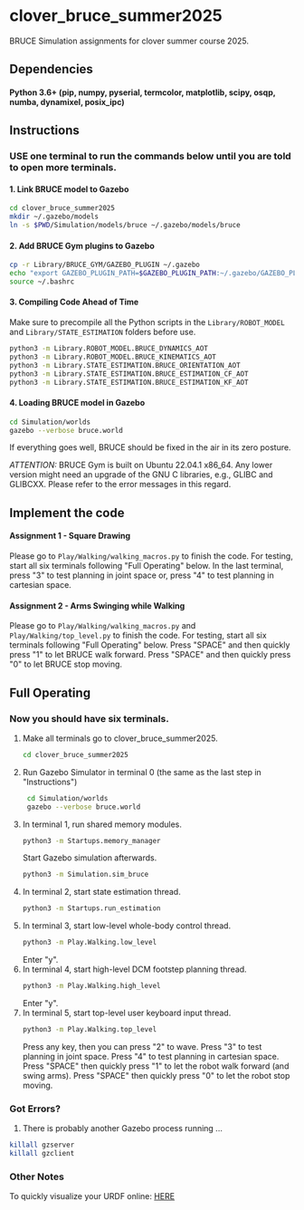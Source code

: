 # clover_bruce_summer2025

BRUCE Simulation assignments for clover summer course 2025.

## Dependencies

#### Python 3.6+ (pip, numpy, pyserial, termcolor, matplotlib, scipy, osqp, numba, dynamixel, posix_ipc)

## Instructions

### USE one terminal to run the commands below until you are told to open more terminals.
#### 1. Link BRUCE model to Gazebo
```bash
cd clover_bruce_summer2025
mkdir ~/.gazebo/models
ln -s $PWD/Simulation/models/bruce ~/.gazebo/models/bruce
```

#### 2. Add BRUCE Gym plugins to Gazebo
```bash
cp -r Library/BRUCE_GYM/GAZEBO_PLUGIN ~/.gazebo
echo "export GAZEBO_PLUGIN_PATH=$GAZEBO_PLUGIN_PATH:~/.gazebo/GAZEBO_PLUGIN"  >>  ~/.bashrc
source ~/.bashrc
```

#### 3. Compiling Code Ahead of Time
Make sure to precompile all the Python scripts in the ``Library/ROBOT_MODEL`` and ``Library/STATE_ESTIMATION`` folders before use. 
```bash
python3 -m Library.ROBOT_MODEL.BRUCE_DYNAMICS_AOT
python3 -m Library.ROBOT_MODEL.BRUCE_KINEMATICS_AOT
python3 -m Library.STATE_ESTIMATION.BRUCE_ORIENTATION_AOT
python3 -m Library.STATE_ESTIMATION.BRUCE_ESTIMATION_CF_AOT
python3 -m Library.STATE_ESTIMATION.BRUCE_ESTIMATION_KF_AOT
```

#### 4. Loading BRUCE model in Gazebo
```bash
cd Simulation/worlds
gazebo --verbose bruce.world
```
If everything goes well, BRUCE should be fixed in the air in its zero posture.

_ATTENTION:_
BRUCE Gym is built on Ubuntu 22.04.1 x86_64. Any lower version might need an upgrade of the GNU C libraries, e.g., GLIBC and GLIBCXX. Please refer to the error messages in this regard.

## Implement the code
#### Assignment 1 - Square Drawing
Please go to ``Play/Walking/walking_macros.py`` to finish the code.
For testing, start all six terminals following "Full Operating" below. In the last terminal, press "3" to test planning in joint space or, press "4" to test planning in cartesian space.
#### Assignment 2 - Arms Swinging while Walking
Please go to ``Play/Walking/walking_macros.py`` and ``Play/Walking/top_level.py`` to finish the code. For testing, start all six terminals following "Full Operating" below. Press "SPACE" and then quickly press "1" to let BRUCE walk forward. Press "SPACE" and then quickly press "0" to let BRUCE stop moving.


## Full Operating
### Now you should have six terminals.

1. Make all terminals go to clover_bruce_summer2025.
    ```bash
   cd clover_bruce_summer2025
    ```
2. Run Gazebo Simulator in terminal 0 (the same as the last step in "Instructions")
   ```bash
    cd Simulation/worlds
    gazebo --verbose bruce.world
    ```
3. In terminal 1, run shared memory modules.
    ```bash
    python3 -m Startups.memory_manager
    ```
    Start Gazebo simulation afterwards.
    ```bash
    python3 -m Simulation.sim_bruce
    ```
4. In terminal 2, start state estimation thread.
    ```bash
    python3 -m Startups.run_estimation
    ```
5. In terminal 3, start low-level whole-body control thread.
    ```bash
    python3 -m Play.Walking.low_level
    ```
    Enter "y".
6. In terminal 4, start high-level DCM footstep planning thread.
    ```bash
    python3 -m Play.Walking.high_level
    ```
    Enter "y".
7. In terminal 5, start top-level user keyboard input thread.
    ```bash
    python3 -m Play.Walking.top_level
    ```
    Press any key, then you can press "2" to wave. Press "3" to test planning in joint space. Press "4" to test planning in cartesian space. Press "SPACE" then quickly press "1" to let the robot walk forward (and swing arms). Press "SPACE" then quickly press "0" to let the robot stop moving.

### Got Errors?
1. There is probably another Gazebo process running ...
 ```bash
killall gzserver
killall gzclient
 ```

### Other Notes
To quickly visualize your URDF online: [HERE](https://gkjohnson.github.io/urdf-loaders/javascript/example/bundle/index.html)
